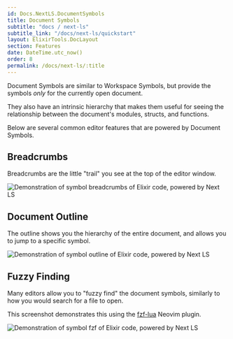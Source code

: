 ```yaml
---
id: Docs.NextLS.DocumentSymbols
title: Document Symbols
subtitle: "docs / next-ls"
subtitle_link: "/docs/next-ls/quickstart"
layout: ElixirTools.DocLayout
section: Features
date: DateTime.utc_now()
order: 8
permalink: /docs/next-ls/:title
---
```


Document Symbols are similar to Workspace Symbols, but provide the symbols _only_ for the currently open document.

They also have an intrinsic hierarchy that makes them useful for seeing the relationship between the document's modules, structs, and functions.

Below are several common editor features that are powered by Document Symbols.

## Breadcrumbs

Breadcrumbs are the little "trail" you see at the top of the editor window.

![Demonstration of symbol breadcrumbs of Elixir code, powered by Next LS](https://f005.backblazeb2.com/file/elixir-tools/doc-symbols-breadcrumbs.png)

## Document Outline

The outline shows you the hierarchy of the entire document, and allows you to jump to a specific symbol.

![Demonstration of symbol outline of Elixir code, powered by Next LS](https://f005.backblazeb2.com/file/elixir-tools/doc-symbols-outilne.png)

## Fuzzy Finding

Many editors allow you to "fuzzy find" the document symbols, similarly to how you would search for a file to open.

This screenshot demonstrates this using the [fzf-lua](https://github.com/ibhagwan/fzf-lua) Neovim plugin.

![Demonstration of symbol fzf of Elixir code, powered by Next LS](https://f005.backblazeb2.com/file/elixir-tools/doc-symbols-fzf.png)
